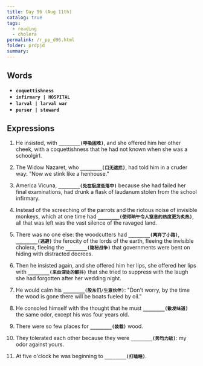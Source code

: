 ```yaml
---
title: Day 96 (Aug 11th)
catalog: true
tags: 
  - reading
  - cholera
permalink: /r_pp_d96.html
folder: prdpjd
summary: 
---
```


## Words

-   <b data-toggle="tooltip" data-original-title="{{site.data.glossary.coquettishness}}">`coquettishness`</b>
-   <b data-toggle="tooltip" data-original-title="{{site.data.glossary.infirmary}}">`infirmary | HOSPITAL`</b>
-   <b data-toggle="tooltip" data-original-title="{{site.data.glossary.larval}}">`larval | larval war`</b>
-   <b data-toggle="tooltip" data-original-title="{{site.data.glossary.purser}}">`purser | steward`</b>



## Expressions

1.  He insisted, with <b data-toggle="tooltip" data-original-title="{{site.data.answers.96_a}}">`________(呼吸困难)`</b>, and she offered him her other cheek, with a coquettishness that he had not known when she was a schoolgirl.

2.  The Widow Nazaret, who <b data-toggle="tooltip" data-original-title="{{site.data.answers.96_b}}">`________(口无遮拦)`</b>, had told him in a cruder way: "Now we stink like a henhouse."

3.  America Vicuna, <b data-toggle="tooltip" data-original-title="{{site.data.answers.96_c}}">`________(处在极度低落中)`</b> because she had failed her final examinations, had drunk a flask of laudanum stolen from the school infirmary.

4.  Instead of the screeching of the parrots and the riotous noise of invisible monkeys, which at one time had <b data-toggle="tooltip" data-original-title="{{site.data.answers.96_d}}">`________(使得晌午令人窒息的热度更为炙热)`</b>, all that was left was the vast silence of the ravaged land.

5.  There was no one else: the woodcutters had <b data-toggle="tooltip" data-original-title="{{site.data.answers.96_e}}">`________(离弃了小路)`</b>, <b data-toggle="tooltip" data-original-title="{{site.data.answers.96_e2}}">`________(逃避)`</b> the ferocity of the lords of the earth, fleeing the invisible cholera, fleeing the <b data-toggle="tooltip" data-original-title="{{site.data.answers.96_e3}}">`________(隐秘战争)`</b> that governments were bent on hiding with distracted decrees.

6.  Then he insisted again, and she offered him her lips, she offered her lips with <b data-toggle="tooltip" data-original-title="{{site.data.answers.96_f}}">`________(来自深处的颤抖)`</b> that she tried to suppress with the laugh she had forgotten after her wedding night.

7.  He would calm his <b data-toggle="tooltip" data-original-title="{{site.data.answers.96_g}}">`________(股东们/生意伙伴)`</b>: "Don't worry, by the time the wood is gone there will be boats fueled by oil."

8.  He consoled himself with the thought that he must <b data-toggle="tooltip" data-original-title="{{site.data.answers.96_h}}">`________(散发味道)`</b> the same odor, except his was four years old.

9.  There were so few places for <b data-toggle="tooltip" data-original-title="{{site.data.answers.96_i}}">`________(装载)`</b> wood.

10. They tolerated each other because they were <b data-toggle="tooltip" data-original-title="{{site.data.answers.96_j}}">`________(势均力敌)`</b>: my odor against yours.

11. At five o'clock he was beginning to <b data-toggle="tooltip" data-original-title="{{site.data.answers.96_k}}">`________(打瞌睡)`</b>.